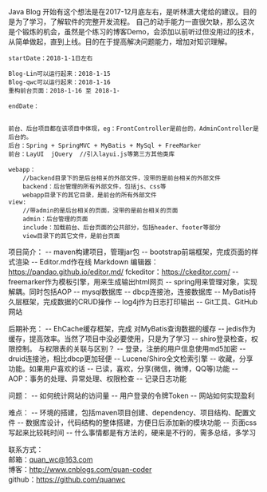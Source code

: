 

Java Blog
	开始有这个想法是在2017-12月底左右，是听林潇大佬给的建议。目的是为了学习，了解软件的完整开发流程。
	自己的动手能力一直很欠缺，那么这次是个锻炼的机会，虽然是个练习的博客Demo，会添加以前听过但没用过的技术，从简单做起，直到上线。目的在于提高解决问题能力，增加对知识理解。
	
	startDate：2018-1-1日左右
	
	Blog-Lin可以运行起来：2018-1-15
	Blog-qwc可以运行起来：2018-1-16
	重构前台页面：2018-1-16 至 2018-1-
	
	endDate：
	
	
	前台、后台项目都在该项目中体现，eg：FrontController是前台的，AdminController是后台的。
	后台：Spring + SpringMVC + MyBatis + MySql + FreeMarker
	前台：LayUI  jQuery  //引入layui.js等第三方其他类库
	
	webapp：
		//backend目录下的是后台相关的外部文件，没带的是前台相关的外部文件
		backend：后台管理的所有外部文件，包括js、css等
		webapp目录下的其它目录，是前台的所有外部文件
	view:
		//带admin的是后台相关的页面，没带的是前台相关的页面
		admin：后台管理的页面
		include：加载前台、后台页面的公共部分，包括header、footer等部分
		view目录下的其它文件，是前台页面
		
项目简介：
-- maven构建项目，管理jar包
-- bootstrap前端框架，完成页面的样式渲染
-- Editor.md作在线 Markdown 编辑器：https://pandao.github.io/editor.md/
   fckeditor：https://ckeditor.com/
-- freemarker作为模板引擎，用来生成输出html网页
-- spring用来管理对象，实现解耦。同时包括AOP
-- mysql数据库
-- dbcp连接池，连接数据库
-- MyBatis持久层框架，完成数据的CRUD操作
-- log4j作为日志打印输出
-- Git工具、GitHub网站



后期补充：
-- EhCache缓存框架，完成 对MyBatis查询数据的缓存
-- jedis作为缓存，提高效率。当然了项目中没必要使用，只是为了学习
-- shiro登录检查，权限控制。 与权限表的关联与区别？
-- 登录，注册的用户信息使用md5加密
-- druid连接池，相比dbcp更加轻便
-- Lucene/Shiro全文检索引擎
-- 收藏，分享功能。如果用户喜欢的话
-- 已读，喜欢，分享(微信，微博，QQ等)功能
-- AOP：事务的处理、异常处理、权限检查
-- 记录日志功能


问题：
-- 如何统计网站的访问量
-- 用户登录的令牌Token
-- 网站如何实现盈利



难点：
-- 环境的搭建，包括maven项目创建、dependency、项目结构、配置文件
-- 数据库设计，代码结构的整体搭建，方便日后添加新的模块功能
-- 页面css写起来比较耗时间
-- 什么事情都是有方法的，硬来是不行的，需多总结，多学习


联系方式： <br/>
	邮箱：quan_wc@163.com <br/>
	博客：http://www.cnblogs.com/quan-coder <br/>
	github：https://github.com/quanwc <br/>
	
